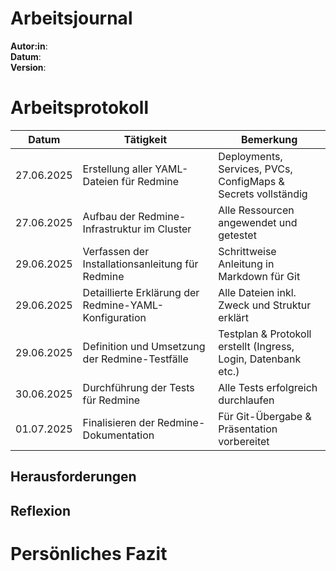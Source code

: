 # Arbeitsjournal
**Autor:in**:  
**Datum**:    
**Version**:  

# Arbeitsprotokoll 

| Datum       | Tätigkeit                                              | Bemerkung |
|-------------|---------------------------------------------------------|-----------|
| 27.06.2025  | Erstellung aller YAML-Dateien für Redmine              | Deployments, Services, PVCs, ConfigMaps & Secrets vollständig |
| 27.06.2025  | Aufbau der Redmine-Infrastruktur im Cluster             | Alle Ressourcen angewendet und getestet |
| 29.06.2025  | Verfassen der Installationsanleitung für Redmine       | Schrittweise Anleitung in Markdown für Git |
| 29.06.2025  | Detaillierte Erklärung der Redmine-YAML-Konfiguration  | Alle Dateien inkl. Zweck und Struktur erklärt |
| 29.06.2025  | Definition und Umsetzung der Redmine-Testfälle         | Testplan & Protokoll erstellt (Ingress, Login, Datenbank etc.) |
| 30.06.2025  | Durchführung der Tests für Redmine                     | Alle Tests erfolgreich durchlaufen |
| 01.07.2025  | Finalisieren der Redmine-Dokumentation                 | Für Git-Übergabe & Präsentation vorbereitet |



## Herausforderungen

## Reflexion

# Persönliches Fazit
